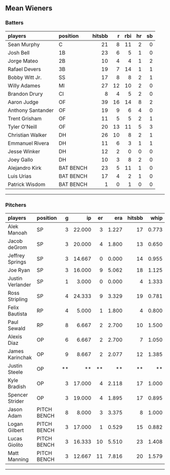 ## Mean Wieners

### Batters

 
|players           |position  | hitsbb|  r| rbi| hr| sb| 
|:-----------------|:---------|------:|--:|---:|--:|--:| 
|Sean Murphy       |C         |     21|  8|  11|  2|  0| 
|Josh Bell         |1B        |     23|  6|   5|  1|  0| 
|Jorge Mateo       |2B        |     10|  4|   4|  1|  2| 
|Rafael Devers     |3B        |     19|  7|  14|  1|  1| 
|Bobby Witt Jr.    |SS        |     17|  8|   8|  2|  1| 
|Willy Adames      |MI        |     27| 12|  10|  2|  0| 
|Brandon Drury     |CI        |      8|  4|   5|  2|  0| 
|Aaron Judge       |OF        |     39| 16|  14|  8|  2| 
|Anthony Santander |OF        |     19|  9|   6|  4|  0| 
|Trent Grisham     |OF        |     11|  5|   5|  2|  1| 
|Tyler O'Neill     |OF        |     20| 13|  11|  5|  3| 
|Christian Walker  |DH        |     26| 10|   8|  2|  1| 
|Emmanuel Rivera   |DH        |     11|  6|   3|  1|  1| 
|Jesse Winker      |DH        |     12|  2|   0|  0|  0| 
|Joey Gallo        |DH        |     10|  3|   8|  2|  0| 
|Alejandro Kirk    |BAT BENCH |     23|  5|  11|  1|  0| 
|Luis Urias        |BAT BENCH |     17|  4|   2|  1|  0| 
|Patrick Wisdom    |BAT BENCH |      1|  0|   1|  0|  0| 


* * *

### Pitchers

 
|players          |position    |  g|     ip| er|   era| hitsbb|  whip| so|  w| sv| 
|:----------------|:-----------|--:|------:|--:|-----:|------:|-----:|--:|--:|--:| 
|Alek Manoah      |SP          |  3| 22.000|  3| 1.227|     17| 0.773| 16|  2|  0| 
|Jacob deGrom     |SP          |  3| 20.000|  4| 1.800|     13| 0.650| 27|  2|  0| 
|Jeffrey Springs  |SP          |  3| 14.667|  0| 0.000|     14| 0.955| 14|  2|  0| 
|Joe Ryan         |SP          |  3| 16.000|  9| 5.062|     18| 1.125| 20|  1|  0| 
|Justin Verlander |SP          |  1|  3.000|  0| 0.000|      4| 1.333|  6|  0|  0| 
|Ross Stripling   |SP          |  4| 24.333|  9| 3.329|     19| 0.781| 22|  2|  0| 
|Felix Bautista   |RP          |  4|  5.000|  1| 1.800|      4| 0.800|  6|  0|  3| 
|Paul Sewald      |RP          |  8|  6.667|  2| 2.700|     10| 1.500|  9|  1|  3| 
|Alexis Diaz      |OP          |  6|  6.667|  2| 2.700|      7| 1.050|  8|  2|  1| 
|James Karinchak  |OP          |  9|  8.667|  2| 2.077|     12| 1.385|  9|  0|  3| 
|Justin Steele    |OP          | **|     **| **|    **|     **|    **| **| **| **| 
|Kyle Bradish     |OP          |  3| 17.000|  4| 2.118|     17| 1.000| 11|  1|  0| 
|Spencer Strider  |OP          |  3| 19.000|  4| 1.895|     17| 0.895| 34|  2|  0| 
|Jason Adam       |PITCH BENCH |  8|  8.000|  3| 3.375|      8| 1.000| 10|  1|  1| 
|Logan Gilbert    |PITCH BENCH |  3| 17.000|  1| 0.529|     15| 0.882| 23|  2|  0| 
|Lucas Giolito    |PITCH BENCH |  3| 16.333| 10| 5.510|     23| 1.408| 18|  0|  0| 
|Matt Manning     |PITCH BENCH |  3| 12.667| 11| 7.816|     20| 1.579|  8|  1|  0| 


* * *


